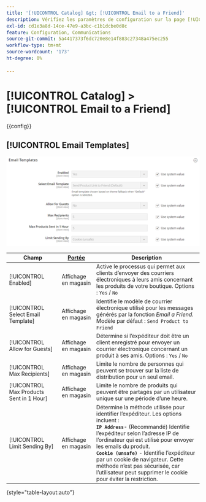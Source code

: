 ```yaml
---
title: '[!UICONTROL Catalog] &gt; [!UICONTROL Email to a Friend]'
description: Vérifiez les paramètres de configuration sur la page [!UICONTROL Catalog] &gt; [!UICONTROL Email to a Friend] de l’administrateur Commerce.
exl-id: cd1e3a8d-14ce-47e9-a3bc-c1b1dcbe0d8c
feature: Configuration, Communications
source-git-commit: 5a4417373f6dc720e8e14f883c27348a475ec255
workflow-type: tm+mt
source-wordcount: '173'
ht-degree: 0%

---
```


# [!UICONTROL Catalog] > [!UICONTROL Email to a Friend]

{{config}}

## [!UICONTROL Email Templates]

![Modèles de courrier électronique](./assets/email-to-a-friend-email-templates.png)<!-- zoom -->

<!-- [Email Templates](https://experienceleague.adobe.com/en/docs/commerce-admin/systems/communications/email-templates#configure-email-templates) -->

| Champ | [Portée](../../getting-started/websites-stores-views.md#scope-settings) | Description |
|--- |--- |--- |
| [!UICONTROL Enabled] | Affichage en magasin | Active le processus qui permet aux clients d’envoyer des courriers électroniques à leurs amis concernant les produits de votre boutique. Options : `Yes` / `No` |
| [!UICONTROL Select Email Template] | Affichage en magasin | Identifie le modèle de courrier électronique utilisé pour les messages générés par la fonction _Email a Friend_. Modèle par défaut : `Send Product to Friend` |
| [!UICONTROL Allow for Guests] | Affichage en magasin | Détermine si l’expéditeur doit être un client enregistré pour envoyer un courrier électronique concernant un produit à ses amis. Options : `Yes` / `No` |
| [!UICONTROL Max Recipients] | Affichage en magasin | Limite le nombre de personnes qui peuvent se trouver sur la liste de distribution pour un seul email. |
| [!UICONTROL Max Products Sent in 1  Hour] | Affichage en magasin | Limite le nombre de produits qui peuvent être partagés par un utilisateur unique sur une période d’une heure. |
| [!UICONTROL Limit Sending By] | Affichage en magasin | Détermine la méthode utilisée pour identifier l’expéditeur. Les options incluent : <br/>**`IP Address`**- (Recommandé) Identifie l’expéditeur selon l’adresse IP de l’ordinateur qui est utilisé pour envoyer les emails du produit.<br/>**`Cookie (unsafe)`** - Identifie l’expéditeur par un cookie de navigateur. Cette méthode n’est pas sécurisée, car l’utilisateur peut supprimer le cookie pour éviter la restriction. |

{style="table-layout:auto"}
